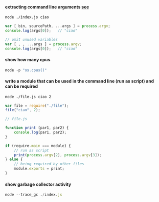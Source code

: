 #### extracting command line arguments [see](https://humanwhocodes.com/blog/2018/10/extracting-command-line-arguments-nodejs/)

```sh
node ./index.js ciao
```
```js
var [ bin, sourcePath, ...args ] = process.argv;
console.log(args[0]);   // "ciao"
```
```js
// omit unused variables
var [ , , ...args ] = process.argv;
console.log(args[0]);   // "ciao"
```

#### show how many cpus
```js
node -p "os.cpus()"
```

#### write a module that can be used in the command line (run as script) and can be required
```sh
node ./file.js ciao 2
```
```js
var file = require("./file");
file("ciao", 2);
```
```js
// file.js

function print (par1, par2) {
    console.log(par1, par2);
}

if (require.main === module) {
    // run as script
    print(process.argv[2], process.argv[3]);
} else {
    // being required by other files
    module.exports = print;
}
```

#### show garbage collector activity
```js
node --trace_gc ./index.js
```

